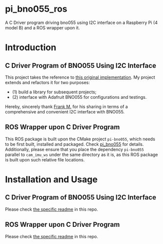 # pi_bno055_ros
A C Driver program driving bno055 using I2C interface on a Raspberry Pi (4 model B) and a ROS wrapper upon it.

# Introduction
## C Driver Program of BNO055 Using I2C Interface
This project takes the reference to [this original implementation](https://github.com/fm4dd/pi-bno055). My project extends and refactors it for two purposes: 
- (1) build a library for subsequent projects; 
- (2) interface with Adafruit BNO055 for configurations and testings. 

Hereby, sincerely thank [Frank M.](https://github.com/fm4dd) for his sharing in terms of a comprehensive and convenient I2C interface with BNO055.

## ROS Wrapper upon C Driver Program
This ROS package is built upon the CMake project `pi-bno055`, which needs to be first built, installed and packaged. 
Check [pi_bno055](https://github.com/lenardxu/HandTracker/tree/main/utils/pi_bno055) for details. Additionally, please ensure that you place the dependency `pi-bno055` parallel to
`cam_imu_ws` under the same directory as it is, as this ROS package is built upon such relative file locations.

# Installation and Usage
## C Driver Program of BNO055 Using I2C Interface
Please check [the specific readme](./pi_bno055/README.md) in this repo.

## ROS Wrapper upon C Driver Program
Please check [the specific readme](./cam_imu_ws/src/bno055_ros/README.md) in this repo.



